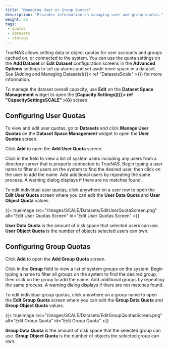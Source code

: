 ```yaml
---
title: "Managing User or Group Quotas"
description: "Provides information on managing user and group quotas."
weight: 35
tags: 
 - quotas
 - datasets
 - storage
---
```


TrueNAS allows setting data or object quotas for user accounts and groups cached on, or connected to the system.
You can use the quota settings on the **Add Dataset** or **Edit Dataset** configuration screens in the **Advanced Options** settings to set up alarms and set aside more space in a dataset.
See [Adding and Managing Datasets]({{< ref "DatasetsScale" >}}) for more information.

To manage the dataset overall capacity, use **Edit** on the **Dataset Space Management** widget to open the **[Capacity Settings]({{< ref "CapacitySettingsSCALE" >}})** screen.

## Configuring User Quotas
To view and edit user quotas, go to **Datasets** and click **Manage User Quotas** on the **Dataset Space Management** widget to open the **User Quotas** screen.

Click **Add** to open the **Add User Quota** screen.

Click in the field to view a list of system users including any users from a directory server that is properly connected to TrueNAS.
Begin typing a user name to filter all users on the system to find the desired user, then click on the user to add the name.
Add additional users by repeating the same process. A warning dialog displays if there are no matches found.

To edit individual user quotas, click anywhere on a user row to open the **Edit User Quota** screen where you can edit the **User Data Quota** and **User Object Quota** values.

{{< trueimage src="/images/SCALE/Datasets/EditUserQuotaScreen.png" alt="Edit User Quotas Screen" id="Edit User Quotas Screen" >}}

**User Data Quota** is the amount of disk space that selected users can use. **User Object Quota** is the number of objects selected users can own.

## Configuring Group Quotas

Click **Add** to open the **Add Group Quota** screen.

Click in the **Group** field to view a list of system groups on the system.
Begin typing a name to filter all groups on the system to find the desired group, then click on the group to add the name.
Add additional groups by repeating the same process. A warning dialog displays if there are not matches found.

To edit individual group quotas, click anywhere on a group name to open the **Edit Group Quota** screen where you can edit the **Group Data Quota** and **Group Object Quota** values.

{{< trueimage src="/images/SCALE/Datasets/EditGroupQuotasScreen.png" alt="Edit Group Quota" id="Edit Group Quota" >}}

**Group Data Quota** is the amount of disk space that the selected group can use. **Group Object Quota** is the number of objects the selected group can own.

